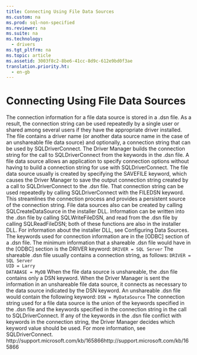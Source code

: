 ```yaml
---
title: Connecting Using File Data Sources
ms.custom: na
ms.prod: sql-non-specified
ms.reviewer: na
ms.suite: na
ms.technology: 
  - drivers
ms.tgt_pltfrm: na
ms.topic: article
ms.assetid: 3003f8c2-8be6-41cc-8d9c-612e9bd0f3ae
translation.priority.ht: 
  - en-gb
---
```

# Connecting Using File Data Sources
<?xml version="1.0" encoding="utf-8"?>
<developerReferenceWithoutSyntaxDocument xmlns="http://ddue.schemas.microsoft.com/authoring/2003/5" xmlns:xlink="http://www.w3.org/1999/xlink" xmlns:xsi="http://www.w3.org/2001/XMLSchema-instance" xsi:schemaLocation="http://ddue.schemas.microsoft.com/authoring/2003/5 http://dduestorage.blob.core.windows.net/ddueschema/developer.xsd">
  <introduction>
    <para>The connection information for a file data source is stored in a .dsn file. As a result, the connection string can be used repeatedly by a single user or shared among several users if they have the appropriate driver installed. The file contains a driver name (or another data source name in the case of an unshareable file data source) and optionally, a connection string that can be used by <legacyBold>SQLDriverConnect</legacyBold>. The Driver Manager builds the connection string for the call to <legacyBold>SQLDriverConnect</legacyBold> from the keywords in the .dsn file.</para>
    <para>A file data source allows an application to specify connection options without having to build a connection string for use with <legacyBold>SQLDriverConnect</legacyBold>. The file data source usually is created by specifying the <legacyBold>SAVEFILE</legacyBold> keyword, which causes the Driver Manager to save the output connection string created by a call to <legacyBold>SQLDriverConnect</legacyBold> to the .dsn file. That connection string can be used repeatedly by calling <legacyBold>SQLDriverConnect</legacyBold> with the <legacyBold>FILEDSN</legacyBold> keyword. This streamlines the connection process and provides a persistent source of the connection string.</para>
    <para>File data sources also can be created by calling <legacyBold>SQLCreateDataSource</legacyBold> in the installer DLL. Information can be written into the .dsn file by calling <legacyBold>SQLWriteFileDSN</legacyBold>, and read from the .dsn file by calling <legacyBold>SQLReadFileDSN</legacyBold>; both of these functions are also in the installer DLL. For information about the installer DLL, see <legacyLink xlink:href="f11985c2-c054-4ab4-840e-aca4c585c9d8">Configuring Data Sources</legacyLink>.</para>
    <para>The keywords used for connection information are in the [ODBC] section of a .dsn file. The minimum information that a shareable .dsn file would have in the [ODBC] section is the DRIVER keyword:</para>
    <code>DRIVER = SQL Server</code>
    <para>The shareable .dsn file usually contains a connection string, as follows:</para>
    <code>DRIVER = SQL Server
UID = Larry
DATABASE = MyDB</code>
    <para>When the file data source is unshareable, the .dsn file contains only a <legacyBold>DSN</legacyBold> keyword. When the Driver Manager is sent the information in an unshareable file data source, it connects as necessary to the data source indicated by the <legacyBold>DSN</legacyBold> keyword. An unshareable .dsn file would contain the following keyword:</para>
    <code>DSN = MyDataSource</code>
    <para>The connection string used for a file data source is the union of the keywords specified in the .dsn file and the keywords specified in the connection string in the call to <legacyBold>SQLDriverConnect</legacyBold>. If any of the keywords in the .dsn file conflict with keywords in the connection string, the Driver Manager decides which keyword value should be used. For more information, see <legacyLink xlink:href="e299be1d-5c74-4ede-b6a3-430eb189134f">SQLDriverConnect</legacyLink>.</para>
  </introduction>
  <relatedTopics>
<externalLink><linkText>http://support.microsoft.com/kb/165866</linkText><linkUri>http://support.microsoft.com/kb/165866</linkUri></externalLink>
</relatedTopics>
</developerReferenceWithoutSyntaxDocument>